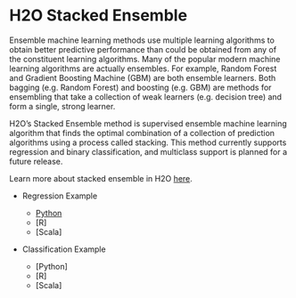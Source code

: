 # H2O Stacked Ensemble #

Ensemble machine learning methods use multiple learning algorithms to obtain better predictive performance than could be obtained from any of the constituent learning algorithms. Many of the popular modern machine learning algorithms are actually ensembles. For example, Random Forest and Gradient Boosting Machine (GBM) are both ensemble learners. Both bagging (e.g. Random Forest) and boosting (e.g. GBM) are methods for ensembling that take a collection of weak learners (e.g. decision tree) and form a single, strong learner.

H2O’s Stacked Ensemble method is supervised ensemble machine learning algorithm that finds the optimal combination of a collection of prediction algorithms using a process called stacking. This method currently supports regression and binary classification, and multiclass support is planned for a future release.

Learn more about stacked ensemble in H2O [here](http://docs.h2o.ai/h2o/latest-stable/h2o-docs/data-science/stacked-ensembles.html).

  - Regression Example
    - [Python](https://github.com/Avkash/mldl/blob/master/orgs/h2o/guide/algo/stackedensemble/h2o_se_regression_houseprice_python.md)
    - [R]
    - [Scala]
    
  - Classification Example
    - [Python]
    - [R]
    - [Scala]
